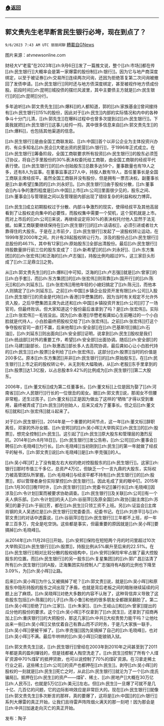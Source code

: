###  [:house:返回](README.md)
---


## 郭文贵先生老早断言民生银行必垮，现在到点了？
`9/6/2023 7:43 AM UTC 丽丽闲聊` [轉載自GNews](https://gnews.org/articles/1651600)

图片来源：atvnewsonline.com

财经大V“老蛮”在2023年[[zh:9月6日]]发了一篇推文说，整个[[zh:市场]]都在传[[zh:民生银行]]大概率会是第一家爆雷的股份制[[zh:银行]]。因为它与地产商深度绑定，以至于被证券[[zh:交易所]]连续两次问询，还因为拒绝答复第二次问询被撤回了发债申请。[[zh:民生银行]]同时还与地方债深度绑定，甚至被视作地方债成份股。前段时间[[zh:昆明]]城投债的摆烂风波里，其中主要债主方就是[[zh:民生银行]]的[[zh:昆明]]分行。

多年追听[[zh:郭文贵先生]][[zh:爆料]]的人都知道，郭的[[zh:家族基金]]曾间接持有[[zh:民生银行]]15%的股份，因此对于[[zh:民生]]内部的实际情况和内中的各种争斗十分门儿清，[[zh:郭先生]]在曝料过程中也曾多次提到过[[zh:民生银行]]。下面我就把[[zh:民生银行]]这事儿给捋一捋。其中很多信息来自[[zh:郭文贵先生]]的[[zh:爆料]]，也包括其他渠道的信息。

[[zh:民生银行]]是由全国工商联发起、[[zh:中国]]首个以非公企业为主体投资兴办的、有众多知名[[zh:民企]]大佬出资的民营[[zh:银行]]，于1996年正式成立。在[[zh:民生银行]]筹备阶段，全国工商联要求所有投资[[zh:民生银行]]的股东必须签订协议，将自己手里股份的30%表决权委托给工商联，由全国工商联的经叔平代表行使。[[zh:民生银行]]的[[zh:创始股东]]总数多达59个，董事数量也有19人之多，还有8人为监事。在董事监事这27人中，持股人数有19人，首任董事长是全国工商联主席经叔平。虽然全国工商联并没有股份，但是拥有一票否决权。副董事长是[[zh:新希望]]集团的[[zh:刘永好]]。[[zh:民生银行]]由于股权分散，[[zh:董事会]]內斗争的激烈程度是[[zh:中国]]上市[[zh:公司]]里面很少见的，股东之间、[[zh:董事会]]与管理层之间以及管理层内部出现了错综复杂的利益和权力博弈。

[[zh:民生]]成立初期股权过于分散、内部斗争激烈的现实，使得经叔平及其他高层看到了让股权走向集中的必要性，而股权集中需要一个契机，这个契机就是上市。而对上市后的[[zh:公司]]来说，再继续设定将30%的表決权托付他人显然于法无据。如果工商联要继续保持在[[zh:民生银行]]的[[zh:话语权]]，必须引进或者壮大靠得住的大股东。于是在上市前夕，[[zh:民生银行]]发起了一波股权转让运动，在1999年至2000年之间，共计有28起股权转让行为，涉及的股份占[[zh:民生银行]]总股份的46.1%，其中有12家[[zh:原始股东]]全部出清股份。最后[[zh:民生银行]]持股数量排行前三位的股东变成了：[[zh:新希望]]的[[zh:刘永好]]、[[zh:东方集团]]的[[zh:张宏伟]]和泛海的[[zh:卢志强]]，持股比例均超过9%，这三家巨头形成了[[zh:三足鼎立]]之势。

从[[zh:郭文贵先生]]的[[zh:爆料]]中可知，泛海的[[zh:卢志强]]就是[[zh:曾家]]的[[zh:白手套]]，而[[zh:东方集团]]的[[zh:张宏伟]]则背靠[[zh:国开行]]的[[zh:陈元]]和[[zh:刘延东]]。[[zh:张宏伟]]用他年轻的小媳妇搞定了[[zh:陈元]]，而他本人则搞定了[[zh:刘延东]]。之前[[zh:中国]]乡镇企业投资开发有限[[zh:公司]]入股[[zh:民生银行]]的资金是代持[[zh:香港]]华懋集团的，因为当时有关规定不允许外资入股，之后华懋集团主席为此还和[[zh:中国]]乡镇投资开发[[zh:公司]]打了一场官司，但最终败诉。但大家知道这个股份最后谁拿到了吗？是[[zh:张宏伟]]。实际上[[zh:张宏伟]]一毛钱没出。因为[[zh:香港]]华懋老板龚如心生前睡过的一个小白脸就是代持人，小白脸最终把股权交给了[[zh:张宏伟]]。之前[[zh:张宏伟]]打这个争夺股权官司一直打不赢，后来他帮[[zh:安全部]]在[[zh:巴基斯坦]]搞[[zh:石油]]，[[zh:刘延东]]则出面向[[zh:安全部]]证明，说拿到[[zh:民生]]股权是我们[[zh:统战部]]对外的重要工作，希望[[zh:安全部]]出面协调。随后[[zh:安全部]]的[[zh:马建]]副部长、[[zh:耿惠昌]]部长多人去高院协调，最后龚如心让小白脸代持的[[zh:民生]][[zh:股票]]全判给了[[zh:张宏伟]]，这部分[[zh:股票]]当时的价值是200多亿。原本[[zh:东方集团]]并非[[zh:民生银行]]的[[zh:原始股东]]，在[[zh:民生银行]]上市之前的股权转让中，从无到有大幅吸纳，从[[zh:老股]]东手里拿到的[[zh:股票]]达1.3亿股，以占总股本9.42%的比例成为[[zh:民生银行]]第二大股东。

2006年，[[zh:董文标]]成为第二任董事长。[[zh:董文标]]上位是因为娶了[[zh:河南省]][[zh:人民银行]]行长的一位很丑的闺女。据[[zh:郭文贵]]说，那闺女不但腰非常粗，还生过孩子。[[zh:董文标]]正是因为做出了这样的“牺牲”才得以受到重用，最终被弄成了[[zh:民生]]的创始人，后来又成为了董事长。但之后[[zh:董文标]]就和[[zh:张宏伟]]就斗起来了。

对于[[zh:民生银行]]，2014年是一个重要的时间节点，这一年[[zh:董文标]]辞职离任，邓家的外孙女婿、[[zh:安邦]]的[[zh:吴小晖]]大举购买[[zh:民生]]的[[zh:股票]]，想完全控制[[zh:民生]]。这引起了[[zh:民生]]原大股东和管理层的激烈反抗。2014年[[zh:8月18日]]，[[zh:民生银行]]发公告称，[[zh:公司]][[zh:董事会]]聘任[[zh:毛晓峰]]为行长。[[zh:毛晓峰]]当初刚到[[zh:民生]]的第一年就做了经叔平的秘书，[[zh:郭文贵]]说[[zh:毛晓峰]]是[[zh:李克强]]的人。  

[[zh:吴小晖]]盯上了没有能左右大权的绝对控股股东的[[zh:民生银行]]。这家[[zh:银行]]那时市值三千多亿，总资产4万亿，但缺乏一个一言九鼎的大股东，实际权力被高管团队所掌握。[[zh:毛晓峰]]与经淑平都不持有[[zh:民生银行]]的[[zh:股票]]，却以管理者身份实际掌控[[zh:民生银行]]。因此毛成了吴的眼中钉。2015年[[zh:1月30日]]晚11时许，[[zh:民生银行]][[zh:党委书记]]兼行长[[zh:毛晓峰]]因涉及[[zh:令计划]]案而被要求协助调查。[[zh:民生银行]]及关联[[zh:公司]]有一个夫人俱乐部。[[zh:令计划]]的夫人[[zh:谷丽萍]]及原全国[[zh:政协]]副主席[[zh:苏荣]]的妻子[[zh:于丽]]芳，都在[[zh:民生]]只领工资不上班。另[[zh:证监会]]主席肖钢的夫人吴透红是[[zh:民生银行]]党委委员、纪委书记。在[[zh:刘彦平]]与[[zh:郭文贵]]的对话中透露说，[[zh:谷丽萍]]在[[zh:民生银行]]三年都不上班，却一年拿三百多万，完全是吃空饷。这些都是事实，但最重要的原因就是[[zh:吴小晖]]要搞掉[[zh:毛晓峰]]。  

从2014年[[zh:11月28日]]开始，[[zh:安邦]]保险在短短两个月的时问里超过10次大举购买[[zh:民生银行]][[zh:股票]]，持股比例从5%飙升至后来的22.51%。在[[zh:民生银行]]相对比较分散的股权结构中，[[zh:安邦]]保险牢牢占据了最大控股股东的位置。而[[zh:民生银行]]的另一股东[[zh:复星集团]]的[[zh:郭广昌]]沽清了所有[[zh:民生银行]]的A股，泛海集团实际控制人广志强持有A股的比例也下降至3.09%，为[[zh:吴小晖]]让路。  

后来[[zh:吴小晖]]为什么又被搞掉了呢？[[zh:郭文贵]]说，就是[[zh:吴小晖]]和原股东中隐形持股的股东之间出现了矛盾，也就是背后老板之间的暗账继续延续的问题上出了麻烦。[[zh:吴晓晖]]对绝大多数的内容不认账了，这种背信弃义导致了这些股东包括[[zh:陈毅]]的儿子[[zh:陈小鲁]]和他的很多朋友全都跟吴翻脸了。第二[[zh:吴小晖]]拒绝了[[zh:江家]]、[[zh:朱家]]、[[zh:王岐山]]和[[zh:曾家]]提出的瓜分他的股份的要求。这个[[zh:吴小晖]]不仅拿到了[[zh:民生]]，还拿到了招商再加上[[zh:重庆银行]]的大把股份，那这几家[[zh:中共]]大权贵势力能干吗？让他吐出来一些[[zh:吴小晖]]又依仗着自己有靠山而不识时务，于是几大家族一联手，[[zh:吴小晖]]便被干掉了。[[zh:李克强]]因为吴搞掉了自己的[[zh:毛晓峰]]，也对[[zh:吴小晖]]不满。最后牛哄哄的[[zh:吴小晖]]只能锒销入狱。  

[[zh:郭文贵先生]]说，[[zh:民生银行]]曾经在2003年到2010年之间甚至到了2011年都是真的盈利赚钱的，但是钱都被人掏空洗走了。[[zh:民生]]控制了所有个人煤矿资源中70%煤矿的抵押贷款，也可以说控制了70%的煤矿资源。在习拿走稀土行业之前，这些稀土[[zh:公司]]的资产也都押在[[zh:民生]]。剥夺[[zh:吴小晖]]的股权的一刻就是[[zh:民生]]死亡之时，从此[[zh:民生银行]]就沦为了一个[[zh:庞氏骗局]]。抵押在[[zh:民生]]的资产——煤矿、稀土、[[zh:房地产]]大概在30万亿[[zh:人民币]]，也就是5万亿[[zh:美元]]左右。但[[zh:民生]]一旦爆了可就不是几十亿、几百亿的问题，它的边际影响效应是非常巨大的。现在[[zh:民生银行]]就像[[zh:郭文贵先生]]多次断言的那样，真的要爆了，这将是[[zh:中国]]的[[zh:银行]]系列大爆雷的真正开始，让我们且待雷声阵阵烟火满天的那一刻吧！因为那会是[[zh:中共]]加速走向灭亡的真正开始。  

发布：陶子 




